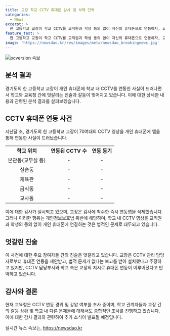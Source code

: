 ```yaml
---
title: 교장 학교 CCTV 휴대폰 감사 앱 삭제 단독
categories:
  - News
excerpt: >
  한 고등학교 교장이 학교 CCTV를 교직원과 학생 동의 없이 자신의 휴대폰으로 연동하자, 교육청이 감사에 착수했다. 교장은 학생 안전을 위한 조치라며 입장을 밝혔지만, 교직원들의 강력한 반발과 함께 간신히 삭제한 상황이었다. 이에 대한 징계 여부를 조사 중인 교육청은 불법행위 여부와 함께 교장의 업무태만과 복무규정 위반 문제도 종합적으로 살펴보고 있다.
feature_text: >
  한 고등학교 교장이 학교 CCTV를 교직원과 학생 동의 없이 자신의 휴대폰으로 연동하자, 교육청이 감사에 착수했다. 교장은 학생 안전을 위한 조치라며 입장을 밝혔지만, 교직원들의 강력한 반발과 함께 간신히 삭제한 상황이었다. 이에 대한 징계 여부를 조사 중인 교육청은 불법행위 여부와 함께 교장의 업무태만과 복무규정 위반 문제도 종합적으로 살펴보고 있다.
image: 'https://newsdao.kr/res/images/meta/newsdao_breakingnews.jpg'
---
```


<p><img src="https://newsdao.kr/res/images/meta/newsdao_breakingnews.jpg" alt="pcversion 속보" /></p>

<h2 data-ke-size="size26">분석 결과</h2>

<p data-ke-size="size16">경기도의 한 고등학교 교장이 개인 휴대폰에 학교 내 CCTV를 연동한 사실이 드러나면서 학교와 교육청 간에 엇갈리는 진술과 갈등이 빚어지고 있습니다. 이에 대한 상세한 내용과 관련된 분석 결과를 살펴보겠습니다.</p>

<h2 data-ke-size="size26">CCTV 휴대폰 연동 사건</h2>

<p data-ke-size="size16">지난달 초, 경기도의 한 고등학교 교장이 70여대의 CCTV 영상을 개인 휴대폰에 앱을 통해 연동한 사실이 드러났습니다.</p>

<table style="width: 100%;" data-ke-size="size16">
<tbody>
<tr>
<td style="text-align: center; height: 17px;"><b>학교 위치</b></td>
<td style="text-align: center; height: 17px;"><b>연동된 CCTV 수</b></td>
<td style="text-align: center; height: 17px;"><b>연동 동기</b></td>
</tr>
<tr>
<td style="text-align: center; height: 17px;">본관동(교무실 등)</td>
<td style="text-align: center; height: 17px;">- </td>
<td style="text-align: center; height: 17px;">- </td>
</tr>
<tr>
<td style="text-align: center; height: 17px;">실습동</td>
<td style="text-align: center; height: 17px;">- </td>
<td style="text-align: center; height: 17px;">- </td>
</tr>
<tr>
<td style="text-align: center; height: 17px;">체육관</td>
<td style="text-align: center; height: 17px;">- </td>
<td style="text-align: center; height: 17px;">-</td>
</tr>
<tr>
<td style="text-align: center; height: 17px;">급식동</td>
<td style="text-align: center; height: 17px;">- </td>
<td style="text-align: center; height: 17px;">- </td>
</tr>
<tr>
<td style="text-align: center; height: 17px;">교사동</td>
<td style="text-align: center; height: 17px;">- </td>
<td style="text-align: center; height: 17px;">- </td>
</tr>
</tbody>
</table>

<p data-ke-size="size16">이에 대한 감사가 실시되고 있으며, 교장은 감사에 착수한 즉시 연동앱을 삭제했습니다. 그러나 이러한 행위는 개인정보보호법 위반에 해당하며, 학교 내 CCTV 영상을 교직원과 학생의 동의 없이 개인 휴대폰에 연결하는 것은 법적인 문제로 대두되고 있습니다.</p>

<h2 data-ke-size="size26">엇갈린 진술</h2>

<p data-ke-size="size16">이 사건에 대한 주요 참여자들 간의 진술은 엇갈리고 있습니다. 교장은 CCTV 관리 담당자로부터 휴대폰 연동을 제안받고, 법적 문제가 없다는 보고를 받아 설치했다고 주장하고 있지만, CCTV 담당부서와 학교 측은 교장의 지시로 휴대폰 연동이 이루어졌다고 반박하고 있습니다.</p>

<h2 data-ke-size="size26">감사와 결론</h2>

<p data-ke-size="size16">현재 교육청은 CCTV 연동 경위 및 강압 여부를 조사 중이며, 학교 관계자들과 교장 간의 갈등 상황 및 학교 내 다른 문제들에 대해서도 종합적인 조사를 진행하고 있습니다. 이에 대한 감사 결과와 관련하여 추가 소식이 발표될 예정입니다.</p>
실시간 뉴스 속보는, <a href="https://newsdao.kr" rel="dofollow">https://newsdao.kr</a>


